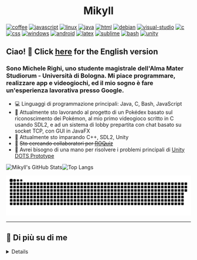 <p align="center">
  <h1 align="center">Mikyll</h1>
</p>

[![coffee][coffee-shield]][coffee-url]
[![javascript][javascript-shield]][javascript-url]
[![linux][linux-shield]][linux-url]
[![java][java-shield]][java-url]
[![html][html-shield]][html-url]
[![debian][debian-shield]][debian-url]
[![visual-studio][vs-shield]][vs-url]
[![c][c-shield]][c-url]
[![css][css-shield]][css-url]
[![windows][windows-shield]][windows-url]
[![android][android-shield]][android-url]
[![latex][latex-shield]][latex-url]
[![sublime][sublime-shield]][sublime-url]
[![bash][bash-shield]][bash-url]
[![unity][unity-shield]][unity-url]

## Ciao! 👋 Click <a href="https://github.com/mikyll/mikyll/blob/main/README.md">here</a> for the English version

### Sono Michele Righi, uno studente magistrale dell'Alma Mater Studiorum - Università di Bologna. Mi piace programmare, realizzare app e videogiochi, ed il mio sogno è fare un'esperienza lavorativa presso Google.
- 💻 Linguaggi di programmazione principali: Java, C, Bash, JavaScript
- 🔭 Attualmente sto lavorando al progetto di un Pokédex basato sul riconoscimento dei Pokémon, al mio primo videogioco scritto in C usando SDL2, e ad un sistema di lobby prepartita con chat basato su socket TCP, con GUI in JavaFX
- 🌱 Attualmente sto imparando C++, SDL2, Unity
- 👯 ~~Sto cercando collaboratori per [ROQuiz](https://github.com/mikyll/ROQuiz)~~
- 🤔 Avrei bisogno di una mano per risolvere i problemi principali di [Unity DOTS Prototype](https://github.com/mikyll/UnityDOTS-Thesis/tree/main/DOTS%20Prototype)

<img alt="Mikyll's GitHub Stats" src="https://github-readme-stats.vercel.app/api?username=mikyll&show_icons=true" width=50%/><img alt="Top Langs" src="https://github-readme-stats.vercel.app/api/top-langs/?username=mikyll&layout=compact&langs_count=8" width=36%/>
<!--[![Mikyll's GitHub Stats](https://github-readme-stats.vercel.app/api?username=mikyll&show_icons=true)](https://github.com/mikyll/mikyll)
[![Top Langs](https://github-readme-stats.vercel.app/api/top-langs/?username=mikyll&layout=compact&langs_count=8)](https://github.com/mikyll/mikyll)-->
<!-- <a href="https://twitter.com/Digibatness"><img src="https://github.com/mikyll/mikyll/blob/main/gfx/Mikyll.png" float="right" alt="Mikyll by digibat" width="30%"/></a> -->
![Snake animation](https://github.com/mikyll/mikyll/blob/output/github-contribution-grid-snake.svg)

-------
## 🧐 Di più su di me
<details>
  
### 🔎 Interessi
- 👾 Sviluppo di videogiochi (SDL2, Unity)
- ❓ Risoluzione di problemi
- 🕹️ Console vintage (GameBoy Advance)
- 🌱 Natura e 🐈 animali, soprattutto gatti e cani

### 👀 Hobby
- ![Dance](https://user-images.githubusercontent.com/56556806/127065104-59b588ad-aacb-46b0-9bd2-a85e55bd0490.gif)Shuffle dance imparata da solo ![grub_dance](https://user-images.githubusercontent.com/56556806/127064887-e11b3ff8-dc00-4f0d-91ee-4a9daf0078c0.gif)
- 🎮 Videogiochi, soprattutto MOBA e FPS. 3 giochi preferiti: League of Legends 5000+ ore, Call of Duty 1000+ ore, Genshin Impact 300+ ore
- 💥 Anime, 3 preferiti: Attack on Titans, Parasyte, Charlotte
- 🏐 Amo la pallavolo. Ho fatto calcio per diversi anni ma non mi piaceva molto
- 🏋🏻‍♂️ Mi piace allenarmi e 🏃🏻 correre (specialmente sotto la pioggia 🌧)
<!-- - ♟ Giochi da tavolo e di carte
- 🧩 Rompicapi -->

### 👍 Cose che mi piacciono
- ![Poké_Ball_summary_IV](https://user-images.githubusercontent.com/56556806/127063471-6f67dcff-2d34-4d13-bd3a-b4489c0cbb5f.png)
Amo i PokéMon ![Blaziken Mini](https://user-images.githubusercontent.com/56556806/127063107-e85065bf-5f1f-4f36-af42-c9c4f3dbd51c.gif)
![Groudon Mini](https://user-images.githubusercontent.com/56556806/127063167-70b6f2fd-da9e-48a6-bc67-8e45a8d85ec3.gif)
![Rayquaza Mini](https://user-images.githubusercontent.com/56556806/127063187-8cdd2174-c32b-4c84-a561-7d8887e64120.gif)
![Kyogre Mini](https://user-images.githubusercontent.com/56556806/127063177-f9582683-db38-4be3-8f0d-eacd1ae2ecd3.gif)
![Dialga Mini](https://user-images.githubusercontent.com/56556806/127063158-759ba7e3-593b-4d79-b65e-f650fb0c26c1.gif)
![Torterra Mini](https://user-images.githubusercontent.com/56556806/127063199-95b6a4f9-a2ae-4732-9b22-afdb2de66dda.gif)
- 🎥 Cinema: Excelsior!
- 🎵 Musica: ascolto soprattutto Rock, Pop punk, Metal, Techno, House, DnB. I miei gruppi preferiti sono i *Linkin Park*, i Sum41 e gli OneRepublic. La Trap non è musica. 🥶
- 🐸 Memini e lo shitposting
- ✈ Viaggiare
- 🍟 Cibi preferiti: ❣ cannelloni e 🍣 sushi

### ⚡ Curiosità
- 🌲 Sono allergico a tipo 20 specie di piante e alberi differenti
- 🌙 Mi concentro molto meglio di notte
- 🤔 Ho il tatuaggio di una delle cose che mi piacciono, prova ad indovinare quale!
- 🏀 So far girare una palla su ogni dita della mano sinistra
  
### 🎉 Eventi a cui ho partecipato
- 🎫 Concerti:
  - I-Days, Monza 2017 - Linkin Park, Blink-182, Sum41, Nothing But Thieves, Sick Tamburo
  - Rocks Festival, Monza 2018 - Thirty Seconds to Mars, Mike Shinoda
  - Cocoricò, Riccione 2018 - Hardwell
  - Geox Theater, Padova 2019 - Mike Shinoda
  - Fabrique, Milano 2019 - Skillet, Devour the Day
  - Alcatraz, Milano 2020 - Five Finger Death Punch, Megadeth, Bad Wolves
- Europei dei piccoli stati, 📍 Cipro: ho giocato nel ruolo di libero per San Marino
- Una settimana presso la Atlas Language School, 📍 Dublino

![Meooow](https://user-images.githubusercontent.com/56556806/127066377-355926fa-644e-4d29-bcc0-7dfd8e0d9686.gif)
![Helluva Boss: Moxxie](https://user-images.githubusercontent.com/56556806/127073105-b5c7f4f3-b6ba-4566-873c-dd56bc3f6e98.gif)
![Ganyu](https://user-images.githubusercontent.com/56556806/127134266-78b8cd2d-856b-4cb8-b873-dbb0885ea61a.gif)
![LoL: Viktor](https://user-images.githubusercontent.com/56556806/127073328-3ba60fb8-c277-4bd5-8b5f-f79ef2de5c81.gif)
  
  
<!--[![Top Langs](https://github-readme-stats.vercel.app/api/top-langs/?username=mikyll&layout=compact)](https://github.com/mikyll/mikyll)-->
</details>

<!-- OS -->
[linux-shield]: https://img.shields.io/badge/Linux-FCC624?style=for-the-badge&logo=linux&logoColor=black
[linux-url]: https://www.linux.org/
[debian-shield]: https://img.shields.io/badge/Debian-A81D33?style=for-the-badge&logo=debian&logoColor=white
[debian-url]: https://www.debian.org/
[android-shield]: https://img.shields.io/badge/Android-3DDC84?style=for-the-badge&logo=android&logoColor=white
[android-url]: https://www.android.com/
[windows-shield]: https://img.shields.io/badge/Windows-0078D6?style=for-the-badge&logo=windows&logoColor=white
[windows-url]: https://www.youtube.com/watch?v=zjedLeVGcfE&t=11s
<!-- programming languages -->
[java-shield]: https://img.shields.io/badge/Java-ED8B00?style=for-the-badge&logo=java&logoColor=white
[java-url]: https://www.java.com
[c-shield]: https://img.shields.io/badge/C-00599C?style=for-the-badge&logo=c&logoColor=white
[c-url]: http://www.open-std.org/jtc1/sc22/wg14/
[bash-shield]: https://img.shields.io/badge/Bash_Script-121011?style=for-the-badge&logo=gnu-bash&logoColor=white
[bash-url]: https://www.gnu.org/software/bash/
[javascript-shield]: https://img.shields.io/badge/JavaScript-FFDD00?style=for-the-badge&logo=javascript&logoColor=black
[javascript-url]: https://www.javascript.com/
<!-- markdown languages -->
[html-shield]: https://img.shields.io/badge/HTML5-E34F26?style=for-the-badge&logo=html5&logoColor=white
[html-url]: https://www.html.it/
[latex-shield]: https://img.shields.io/badge/LaTeX-47A141?style=for-the-badge&logo=LaTeX&logoColor=white
[latex-url]: https://www.latex-project.org/
[css-shield]: https://img.shields.io/badge/CSS3-1572B6?style=for-the-badge&logo=css3&logoColor=white
[css-url]: https://www.w3schools.com/css/
<!-- Engine & IDE -->
[unity-shield]: https://img.shields.io/badge/Unity-100000?style=for-the-badge&logo=unity&logoColor=white
[unity-url]: https://unity.com/
[vs-shield]: https://img.shields.io/badge/Visual_Studio-5C2D91?style=for-the-badge&logo=visual%20studio&logoColor=white
[vs-url]: https://visualstudio.microsoft.com/
[sublime-shield]: https://img.shields.io/badge/sublime_text-%23575757.svg?&style=for-the-badge&logo=sublime-text&logoColor=important
[sublime-url]: https://www.sublimetext.com/

[coffee-shield]: https://img.shields.io/badge/Buy_Me_A_Coffee-F7DF1E?style=for-the-badge&logo=buy-me-a-coffee&logoColor=black
[coffee-url]: https://www.buymeacoffee.com/mikyll
<!-- https://paypal.me/mikyll98 -->

<!-- more badges: https://badgen.net/ -->
